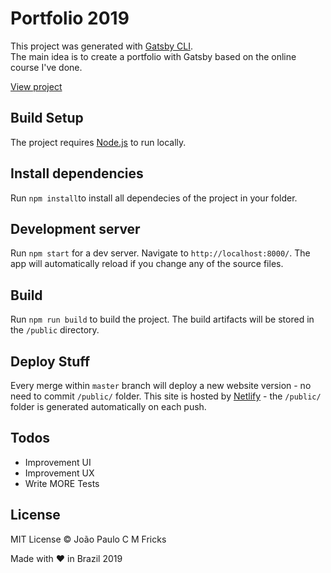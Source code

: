 # Portfolio 2019

This project was generated with [Gatsby CLI](https://www.gatsbyjs.org/docs/quick-start/#use-the-gatsby-cli).\
The main idea is to create a portfolio with Gatsby based on the online course I've done.

[View project](https://jpcmf-gatsby.netlify.com/)

## Build Setup

The project requires [Node.js](https://nodejs.org/) to run locally.

## Install dependencies

Run `npm install`to install all dependecies of the project in your folder.

## Development server

Run `npm start` for a dev server. Navigate to `http://localhost:8000/`. The app will automatically reload if you change any of the source files.

## Build

Run `npm run build` to build the project. The build artifacts will be stored in the `/public` directory.

## Deploy Stuff

Every merge within `master` branch will deploy a new website version - no need to commit `/public/` folder.
This site is hosted by [Netlify](https://www.netlify.com/) - the `/public/` folder is generated automatically on each push.

## Todos

- Improvement UI
- Improvement UX
- Write MORE Tests

## License

MIT License © João Paulo C M Fricks

Made with ❤ in Brazil 2019
